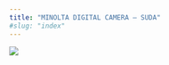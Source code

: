 ```yaml
---
title: "MINOLTA DIGITAL CAMERA – SUDA"
#slug: "index"
---
```


[![](/wp-content/2008/11/PICT2306-300x225.jpg)](/wp-content/2008/11/PICT2306.jpg)